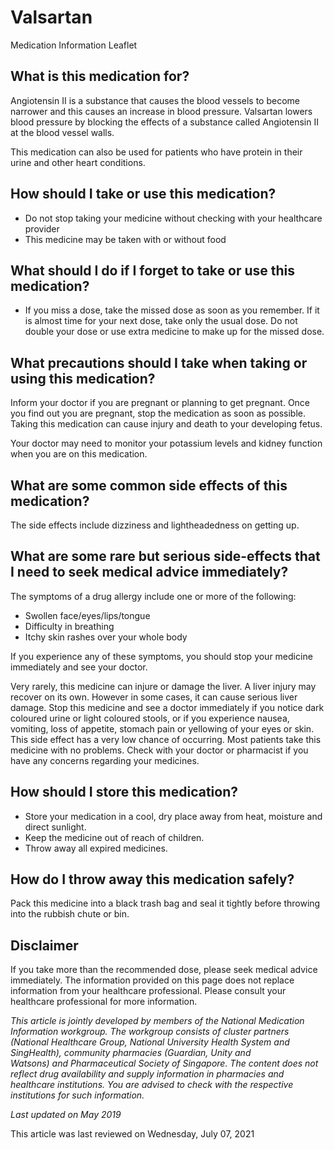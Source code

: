 # Valsartan

Medication Information Leaflet

What is this medication for?
----------------------------

Angiotensin II is a substance that causes the blood vessels to become narrower and this causes an increase in blood pressure. Valsartan lowers blood pressure by blocking the effects of a substance called Angiotensin II at the blood vessel walls.

This medication can also be used for patients who have protein in their urine and other heart conditions.

How should I take or use this medication?
-----------------------------------------

* Do not stop taking your medicine without checking with your healthcare provider
* This medicine may be taken with or without food

What should I do if I forget to take or use this medication?
------------------------------------------------------------

* If you miss a dose, take the missed dose as soon as you remember. If it is almost time for your next dose, take only the usual dose. Do not double your dose or use extra medicine to make up for the missed dose.

What precautions should I take when taking or using this medication?
--------------------------------------------------------------------

Inform your doctor if you are pregnant or planning to get pregnant. Once you find out you are pregnant, stop the medication as soon as possible. Taking this medication can cause injury and death to your developing fetus.

Your doctor may need to monitor your potassium levels and kidney function when you are on this medication.

What are some common side effects of this medication?
-----------------------------------------------------

The side effects include dizziness and lightheadedness on getting up.

  

What are some rare but serious side-effects that I need to seek medical advice immediately?
-------------------------------------------------------------------------------------------

The symptoms of a drug allergy include one or more of the following:

* Swollen face/eyes/lips/tongue
* Difficulty in breathing
* Itchy skin rashes over your whole body

If you experience any of these symptoms, you should stop your medicine immediately and see your doctor.

Very rarely, this medicine can injure or damage the liver. A liver injury may recover on its own. However in some cases, it can cause serious liver damage. Stop this medicine and see a doctor immediately if you notice dark coloured urine or light coloured stools, or if you experience nausea, vomiting, loss of appetite, stomach pain or yellowing of your eyes or skin. This side effect has a very low chance of occurring. Most patients take this medicine with no problems. Check with your doctor or pharmacist if you have any concerns regarding your medicines.

How should I store this medication?
-----------------------------------

* Store your medication in a cool, dry place away from heat, moisture and direct sunlight.
* Keep the medicine out of reach of children.
* Throw away all expired medicines.

How do I throw away this medication safely?
-------------------------------------------

Pack this medicine into a black trash bag and seal it tightly before throwing into the rubbish chute or bin.

Disclaimer
----------

If you take more than the recommended dose, please seek medical advice immediately. The information provided on this page does not replace information from your healthcare professional. Please consult your healthcare professional for more information.

*This article is jointly developed by members of the National Medication Information workgroup. The workgroup consists of cluster partners (National Healthcare Group, National University Health System and SingHealth), community pharmacies (Guardian, Unity and Watsons) and Pharmaceutical Society of Singapore. The content does not reflect drug availability and supply information in pharmacies and healthcare institutions. You are advised to check with the respective institutions for such information.*

*Last updated on May 2019*

This article was last reviewed on
Wednesday, July 07, 2021